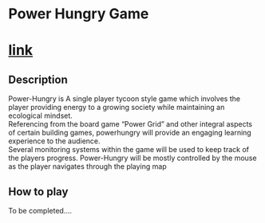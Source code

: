 # Power Hungry Game
# [link](https://powerhungry.netlify.app/)
## Description
Power-Hungry is A single
player tycoon style game
which involves the player
providing energy to a
growing society while
maintaining an ecological
mindset.  
Referencing from the board
game “Power Grid” and other
integral aspects of certain
building games, powerhungry will provide an
engaging learning experience
to the audience.  
Several monitoring systems within
the game will be used to keep track
of the players progress.
Power-Hungry will be mostly
controlled by the mouse as
the player navigates through
the playing map

## How to play
To be completed....
